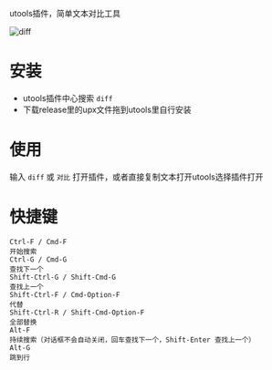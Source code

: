 utools插件，简单文本对比工具

![diff](https://handsomeimg-1256187680.cos.ap-chengdu.myqcloud.com/5.png)
# 安装
- utools插件中心搜索 `diff`
- 下载release里的upx文件拖到utools里自行安装
# 使用
输入 `diff` 或 `对比` 打开插件，或者直接复制文本打开utools选择插件打开
# 快捷键
```
Ctrl-F / Cmd-F
开始搜索
Ctrl-G / Cmd-G
查找下一个
Shift-Ctrl-G / Shift-Cmd-G
查找上一个
Shift-Ctrl-F / Cmd-Option-F
代替
Shift-Ctrl-R / Shift-Cmd-Option-F
全部替换
Alt-F
持续搜索（对话框不会自动关闭，回车查找下一个，Shift-Enter 查找上一个）
Alt-G
跳到行
```
